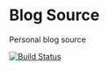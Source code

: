 Blog Source
===========

Personal blog source 

[![Build Status](https://semaphoreapp.com/api/v1/projects/062d99bd-91de-4ea9-b49e-cbfbed65af20/296356/badge.png)](https://semaphoreapp.com/shiroyasha/blog-source)
